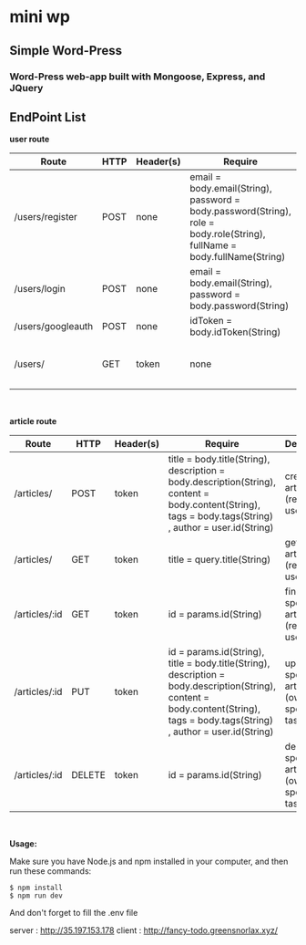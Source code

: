 # mini wp

## Simple Word-Press

### Word-Press web-app built with Mongoose, Express, and JQuery

## EndPoint List

**user route**

Route|HTTP|Header(s)|Require|Description|
|---|---|---|---|---|
|/users/register|POST|none|email = body.email(String), password = body.password(String), role = body.role(String), fullName = body.fullName(String)|register for new user|
|/users/login|POST|none|email = body.email(String), password = body.password(String)|endpoint for user login into app|
|/users/googleauth|POST|none|idToken = body.idToken(String)|endpoint for GoogleSignIn |
|/users/|GET|token|none|fetch all user data (authenticated user only)|

<br>

**article route**

Route|HTTP|Header(s)|Require|Description|
|---|---|---|---|---|
|/articles/|POST|token|title = body.title(String), description = body.description(String), content = body.content(String), tags = body.tags(String) , author = user.id(String)|create new article (registered user only)|
|/articles/|GET|token| title = query.title(String)| get all articles  (registered user only)|
|/articles/:id|GET|token| id = params.id(String)| find specific article (registered user only)|
|/articles/:id|PUT|token| id = params.id(String), title = body.title(String), description = body.description(String), content = body.content(String), tags = body.tags(String) , author = user.id(String) | update specific article (owner of specific task only)|
|/articles/:id|DELETE|token| id = params.id(String) | delete specific article (owner of specific task only)|

<br>



**Usage:**

Make sure you have Node.js and npm installed in your computer, and then run these commands:

```
$ npm install
$ npm run dev
```
And don't forget to fill the .env file 

server : http://35.197.153.178 
client : http://fancy-todo.greensnorlax.xyz/